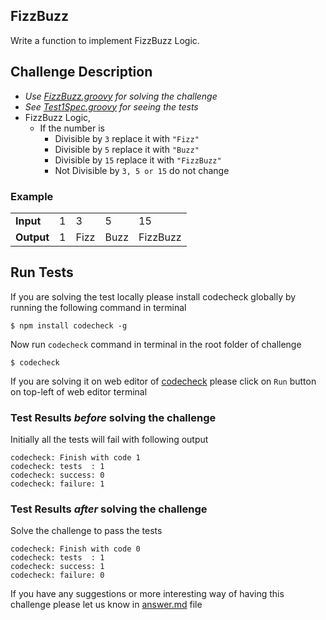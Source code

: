 ## FizzBuzz

Write a function to implement FizzBuzz Logic.

## Challenge Description
- *Use [FizzBuzz.groovy](https://github.com/code-check/fizzbuzz/blob/groovy/src/main/groovy/FizzBuzz.groovy) for solving the challenge*
- *See [Test1Spec.groovy](https://github.com/code-check/fizzbuzz/blob/groovy/src/test/groovy/Test1Spec.groovy) for seeing the tests*
- FizzBuzz Logic,
  - If the number is
    - Divisible by ` 3 `  replace it with ` "Fizz" `
    - Divisible by ` 5 `  replace it with ` "Buzz" `
    - Divisible by ` 15 ` replace it with ` "FizzBuzz" `
    - Not Divisible by ` 3, 5 or 15 ` do not change

### Example

<table>
  <tr>
    <td><b>Input</b></td>
    <td>1</td>
    <td>3</td>
    <td>5</td>
    <td>15</td>
  </tr>
  <tr>
    <td><b>Output</b></td>
    <td>1</td>
    <td>Fizz</td>
    <td>Buzz</td>
    <td>FizzBuzz</td>
  </tr>
</table>


## Run Tests
If you are solving the test locally please install codecheck globally by running the following command in terminal
```
$ npm install codecheck -g 
```
Now run `codecheck` command in terminal in the root folder of challenge
```
$ codecheck
```
If you are solving it on web editor of [codecheck](http://code-check.io/) please click on `Run` button on top-left of web editor terminal

### Test Results *before* solving the challenge
Initially all the tests will fail with following output
```
codecheck: Finish with code 1
codecheck: tests  : 1
codecheck: success: 0
codecheck: failure: 1
```
### Test Results *after* solving the challenge
Solve the challenge to pass the tests
```
codecheck: Finish with code 0
codecheck: tests  : 1
codecheck: success: 1
codecheck: failure: 0
```
If you have any suggestions or more interesting way of having this challenge please let us know in [answer.md](answer.md) file
